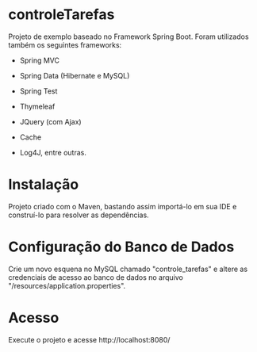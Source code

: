 # controleTarefas

Projeto de exemplo baseado no Framework Spring Boot. Foram utilizados também os seguintes frameworks:

- Spring MVC

- Spring Data (Hibernate e MySQL)

- Spring Test

- Thymeleaf 

- JQuery (com Ajax)

- Cache 

- Log4J,  entre outras.

# Instalação

Projeto criado com o Maven, bastando assim importá-lo em sua IDE e construí-lo para resolver as dependências.

# Configuração do Banco de Dados

Crie um novo esquena no MySQL chamado "controle_tarefas" e altere as credenciais de acesso ao banco de dados no arquivo "/resources/application.properties".

# Acesso

Execute o projeto e acesse http://localhost:8080/

